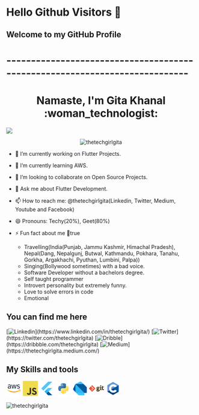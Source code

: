 # Hello Github Visitors 👋

## Welcome to my GitHub Profile  
# ---------------------------------------------------------------------------
<h1 align = "center"> Namaste, I'm Gita Khanal :woman_technologist: </h1>

 <img src="https://media.giphy.com/media/l0Iy88cWKqBeBN92o/giphy.gif"  width="800"  align = 'center'> 
 
 <p align="center"> <img src="https://komarev.com/ghpvc/?username=thetechgirlgita&label=Views&color=brightgreen&style=plastic" alt="thetechgirlgita" /> </p>


- 🔭 I’m currently working on Flutter Projects.
- 🌱 I’m currently learning AWS.
- 👯 I’m looking to collaborate on Open Source Projects.
- 💬 Ask me about Flutter Development.
- 📫 How to reach me:  @thetechgirlgita(Linkedin, Twitter, Medium, Youtube and Facebook)
- 😄 Pronouns: Techy(20%), Geet(80%)

- ⚡ Fun fact about me 💯true
    - Travelling(India(Punjab, Jammu Kashmir, Himachal Pradesh), Nepal(Dang, Nepalgunj, Butwal, Kathmandu, Pokhara, Tanahu, Gorkha, Argakhachi, Pyuthan, Lumbini, Palpa))
    - Singing(Bollywood sometimes) with a bad voice.
    - Software Developer without a bachelors degree.
    - Self taught programmer
    - Introvert personality but extremely funny.
    - Love to solve errors in code
    - Emotional 
    
<h2> You can find me here </h2>


[![Linkedin](https://img.shields.io/badge/-LinkedIn-222222?logo=Linkedin&link=(https://www.linkedin.com/in/thetechgirlgita/))](https://www.linkedin.com/in/thetechgirlgita/)
[![Twitter](https://img.shields.io/badge/-Twitter-222222?logo=Twitter&link=(https://twitter.com/thetechgirlgita))](https://twitter.com/thetechgirlgita)
[![Dribble](https://img.shields.io/badge/-Dribbble-222222?logo=Dribbble&link=(https://dribbble.com/thetechgirlgita))](https://dribbble.com/thetechgirlgita)
[![Medium](https://img.shields.io/badge/-Medium-222222?logo=Medium&link=(https://thetechgirlgita.medium.com/))](https://thetechgirlgita.medium.com/)

<h2> My Skills and tools </h2>

<code><img height="40" src="https://raw.githubusercontent.com/github/explore/80688e429a7d4ef2fca1e82350fe8e3517d3494d/topics/aws/aws.png"></code>
<code><img height="40" src="https://raw.githubusercontent.com/github/explore/80688e429a7d4ef2fca1e82350fe8e3517d3494d/topics/javascript/javascript.png"></code>
<code><img height="40" src="https://raw.githubusercontent.com/github/explore/80688e429a7d4ef2fca1e82350fe8e3517d3494d/topics/flutter/flutter.png"></code>
<code><img height="40" src="https://raw.githubusercontent.com/github/explore/80688e429a7d4ef2fca1e82350fe8e3517d3494d/topics/python/python.png"></code>
<code><img height="40" src="https://raw.githubusercontent.com/github/explore/80688e429a7d4ef2fca1e82350fe8e3517d3494d/topics/dart/dart.png"></code>
<code><img height="40" src="https://raw.githubusercontent.com/github/explore/80688e429a7d4ef2fca1e82350fe8e3517d3494d/topics/git/git.png"></code>
<code><img height="40" src="https://raw.githubusercontent.com/github/explore/80688e429a7d4ef2fca1e82350fe8e3517d3494d/topics/c/c.png"></code>

<p><img align="left" src="https://github-readme-stats.vercel.app/api?username=thetechgirlgita&show_icons=true&locale=en" alt="thetechgirlgita" /></p>

